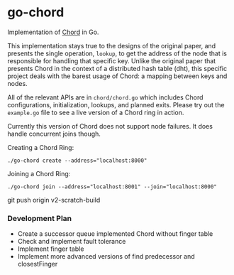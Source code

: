# go-chord
Implementation of [Chord](https://pdos.csail.mit.edu/papers/chord:sigcomm01/chord_sigcomm.pdf) in Go.

This implementation stays true to the designs of the original paper, and 
presents the single operation, `lookup`, to get the address of the node that 
is responsible for handling that specific key. Unlike the original paper that 
presents Chord in the context of a distributed hash table (dht), this specific 
project deals with the barest usage of Chord: a mapping between keys and nodes. 

All of the relevant APIs are in `chord/chord.go` which includes Chord configurations, 
initialization, lookups, and planned exits. Please try out the `example.go` file to see 
a live version of a Chord ring in action. 

Currently this version of Chord does not support node failures. It does handle concurrent 
joins though. 

Creating a Chord Ring:
```
./go-chord create --address="localhost:8000"
```
Joining a Chord Ring:
```
./go-chord join --address="localhost:8001" --join="localhost:8000"
```

git push origin v2-scratch-build

### Development Plan
- Create a successor queue implemented Chord without finger table
- Check and implement fault tolerance
- Implement finger table
- Implement more advanced versions of find predecessor and closestFinger